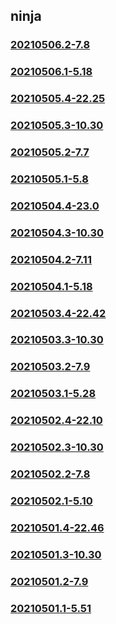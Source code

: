 ## ninja

### [20210506.2-7.8](20210506.2-7.8/index.md)
### [20210506.1-5.18](20210506.1-5.18/index.md)
### [20210505.4-22.25](20210505.4-22.25/index.md)
### [20210505.3-10.30](20210505.3-10.30/index.md)
### [20210505.2-7.7](20210505.2-7.7/index.md)
### [20210505.1-5.8](20210505.1-5.8/index.md)
### [20210504.4-23.0](20210504.4-23.0/index.md)
### [20210504.3-10.30](20210504.3-10.30/index.md)
### [20210504.2-7.11](20210504.2-7.11/index.md)
### [20210504.1-5.18](20210504.1-5.18/index.md)
### [20210503.4-22.42](20210503.4-22.42/index.md)
### [20210503.3-10.30](20210503.3-10.30/index.md)
### [20210503.2-7.9](20210503.2-7.9/index.md)
### [20210503.1-5.28](20210503.1-5.28/index.md)
### [20210502.4-22.10](20210502.4-22.10/index.md)
### [20210502.3-10.30](20210502.3-10.30/index.md)
### [20210502.2-7.8](20210502.2-7.8/index.md)
### [20210502.1-5.10](20210502.1-5.10/index.md)
### [20210501.4-22.46](20210501.4-22.46/index.md)
### [20210501.3-10.30](20210501.3-10.30/index.md)
### [20210501.2-7.9](20210501.2-7.9/index.md)
### [20210501.1-5.51](20210501.1-5.51/index.md)

